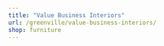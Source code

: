 ```yaml
---
title: "Value Business Interiors"
url: /greenville/value-business-interiors/
shop: furniture
---
```

